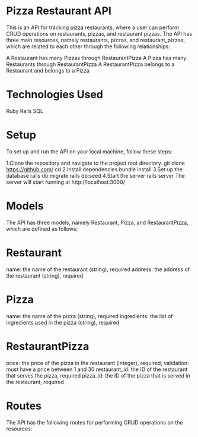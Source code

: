 # Pizza Restaurant API
This is an API for tracking pizza restaurants, where a user can perform CRUD operations on restaurants, pizzas, and restaurant pizzas. The API has three main resources, namely restaurants, pizzas, and restaurant_pizzas, which are related to each other through the following relationships:

A Restaurant has many Pizzas through RestaurantPizza
A Pizza has many Restaurants through RestaurantPizza
A RestaurantPizza belongs to a Restaurant and belongs to a Pizza
# Technologies Used
Ruby
Rails
SQL

# Setup

To set up and run the API on your local machine, follow these steps:

1.Clone the repository and navigate to the project root directory. git clone https://github.com/ cd
2.Install dependencies bundle install
3.Set up the database rails db:migrate rails db:seed
4.Start the server rails server The server will start running at http://localhost:3000/

# Models
The API has three models, namely Restaurant, Pizza, and RestaurantPizza, which are defined as follows:

# Restaurant
name: the name of the restaurant (string), required
address: the address of the restaurant (string), required
# Pizza
name: the name of the pizza (string), required
ingredients: the list of ingredients used in the pizza (string), required
# RestaurantPizza
price: the price of the pizza in the restaurant (integer), required, validation: must have a price between 1 and 30
restaurant_id: the ID of the restaurant that serves the pizza, required
pizza_id: the ID of the pizza that is served in the restaurant, required
# Routes
The API has the following routes for performing CRUD operations on the resources: